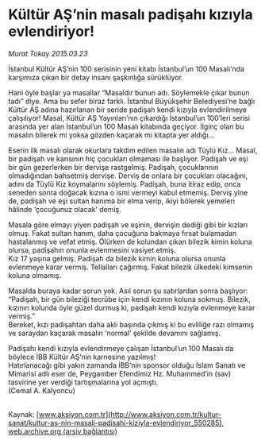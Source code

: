 # Kültür AŞ’nin masalı padişahı kızıyla evlendiriyor!

*Murat Tokay 2015.03.23*

<div class="pNewsDetailMainContent" itemprop="articleBody">
 <p>
  İstanbul Kültür AŞ’nin 100 serisinin yeni kitabı İstanbul’un 100 Masalı’nda karşımıza çıkan bir detay insanı şaşkınlığa sürüklüyor.
 </p>
 <p>
  Hani öyle başlar ya masallar “Masaldır bunun adı. Söylemekle çıkar bunun tadı” diye. Ama bu sefer biraz farklı. İstanbul Büyükşehir Belediyesi’ne bağlı Kültür AŞ adına hazırlanan bir seride padişah kendi kızıyla evlendirilmeye çalışılıyor! Masal, Kültür AŞ Yayınları’nın çıkardığı İstanbul’un 100’leri serisi arasında yer alan İstanbul’un 100 Masalı kitabında geçiyor. İlginç olan bu masalın bilerek mi yoksa gözden kaçarak mı kitapta yer aldığı...
 </p>
 <p>
  Eserin ilk masalı olarak okurlara takdim edilen masalın adı Tüylü Kız... Masal, bir padişah ve karısının hiç çocukları olmaması ile başlıyor. Padişah ve eşi bir gün gezerlerken bir dervişe rastgelmiş. Padişah, çocuklarının olmadığından bahsetmiş dervişe. Derviş de onlara bir çocukları olacağını, adını da Tüylü Kız koymalarını söylemiş. Padişah, buna itiraz edip, onca seneden sonra doğacak kızına o ismi vermeyi kabul etmemiş. Derviş yine de, padişah ve eşi sultan hanıma bir elma verip, ikiyi bölerek yemeleri hâlinde ‘çocuğunuz olacak’ demiş.
 </p>
 <p>
  Masala göre elmayı yiyen padişah ve eşinin, dervişin dediği gibi bir kızları olmuş. Fakat sultan hanım, daha çocuğuna bakmaya fırsat bulamadan hastalanmış ve vefat etmiş. Ölürken de kolundan çıkan bilezik kimin koluna olursa, padişahın onunla evlenmesini vasiyet etmiş.
  <br>
   Kız 17 yaşına gelmiş. Padişah da bilezik kimin koluna olursa onunla evlenmeye karar vermiş. Tellalları çağırmış. Fakat bilezik ülkedeki kimsenin koluna olmamış.
  </br>
 </p>
 <p>
  Masalda buraya kadar sorun yok. Asıl sorun şu satırlardan sonra başlıyor: “Padişah, bir gün bileziği tecrübe için kendi kızının koluna sokmuş. Bilezik, kızının kolunda öyle güzel durmuş ki, padişah kendi kızıyla evlenmeye karar vermiş.”
  <br>
   Bereket, kızı padişahtan daha aklı başında çıkmış ki bu evliliğe razı olmamış ve saraydan kaçarak masalın ‘normal’ şekilde devamını sağlamış.
  </br>
 </p>
 <p>
  Padişahı kendi kızıyla evlendirmeye çalışan İstanbul’un 100 Masalı da böylece İBB Kültür AŞ’nin karnesine yazılmış!
  <br>
   Hatırlanacağı gibi yakın zamanda İBB’nin sponsor olduğu İslam Sanatı ve Mimarisi adlı eser de, Peygamber Efendimiz Hz. Muhammed’in (sav) tasvirine yer verdiği tartışmalarına yol açmıştı.
   <br>
    (Cemal A. Kalyoncu)
   </br>
  </br>
 </p>
</div>


Kaynak: [www.aksiyon.com.tr](http://www.aksiyon.com.tr/kultur-sanat/kultur-as-nin-masali-padisahi-kiziyla-evlendiriyor_550285), [web.archive.org (arşiv bağlantısı)](http://web.archive.org/web/20150731230612/http://www.aksiyon.com.tr/kultur-sanat/kultur-as-nin-masali-padisahi-kiziyla-evlendiriyor_550285)
